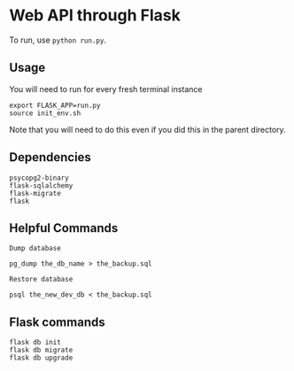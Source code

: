# Web API through Flask

To run, use `python run.py`. 

## Usage

You will need to run for every fresh terminal instance

```
export FLASK_APP=run.py
source init_env.sh
```

Note that you will need to do this even if you did this in the parent directory.

## Dependencies

```
psycopg2-binary
flask-sqlalchemy
flask-migrate
flask
```

## Helpful Commands

```
Dump database

pg_dump the_db_name > the_backup.sql

Restore database

psql the_new_dev_db < the_backup.sql
```

## Flask commands

```
flask db init
flask db migrate 
flask db upgrade
```

